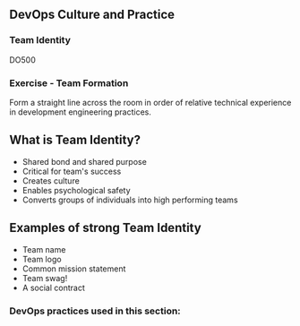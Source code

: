 <!-- .slide: data-background-image="images/RH_NewBrand_Background.png" -->
## DevOps Culture and Practice <!-- {_class="course-title"} -->
### Team Identity <!-- {_class="title-color"} -->
DO500 <!-- {_class="title-color"} -->



### Exercise - Team Formation
Form a straight line across the room in order of relative technical experience in development engineering practices.



## What is Team Identity?
- Shared bond and shared purpose
- Critical for team's success
- Creates culture
- Enables psychological safety
- Converts groups of individuals into high performing teams



## Examples of strong Team Identity
- Team name
- Team logo
- Common mission statement
- Team swag!
- A social contract



<!-- .slide: data-background-image="images/chef-background.png", class="white-style" -->
### DevOps practices used in this section:
